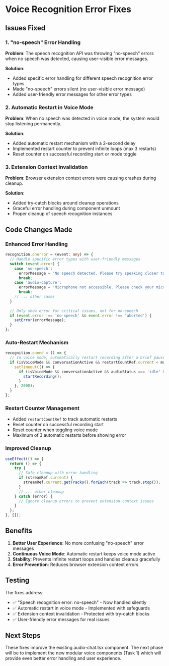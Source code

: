 # Voice Recognition Error Fixes

## Issues Fixed

### 1. "no-speech" Error Handling
**Problem**: The speech recognition API was throwing "no-speech" errors when no speech was detected, causing user-visible error messages.

**Solution**: 
- Added specific error handling for different speech recognition error types
- Made "no-speech" errors silent (no user-visible error message)
- Added user-friendly error messages for other error types

### 2. Automatic Restart in Voice Mode
**Problem**: When no speech was detected in voice mode, the system would stop listening permanently.

**Solution**:
- Added automatic restart mechanism with a 2-second delay
- Implemented restart counter to prevent infinite loops (max 3 restarts)
- Reset counter on successful recording start or mode toggle

### 3. Extension Context Invalidation
**Problem**: Browser extension context errors were causing crashes during cleanup.

**Solution**:
- Added try-catch blocks around cleanup operations
- Graceful error handling during component unmount
- Proper cleanup of speech recognition instances

## Code Changes Made

### Enhanced Error Handling
```typescript
recognition.onerror = (event: any) => {
  // Handle specific error types with user-friendly messages
  switch (event.error) {
    case 'no-speech':
      errorMessage = 'No speech detected. Please try speaking closer to the microphone.';
      break;
    case 'audio-capture':
      errorMessage = 'Microphone not accessible. Please check your microphone permissions.';
      break;
    // ... other cases
  }
  
  // Only show error for critical issues, not for no-speech
  if (event.error !== 'no-speech' && event.error !== 'aborted') {
    setError(errorMessage);
  }
};
```

### Auto-Restart Mechanism
```typescript
recognition.onend = () => {
  // In voice mode, automatically restart recording after a brief pause
  if (isVoiceMode && conversationActive && restartCountRef.current < maxRestarts) {
    setTimeout(() => {
      if (isVoiceMode && conversationActive && audioStatus === 'idle' && !isRecording) {
        startRecording();
      }
    }, 2000);
  }
};
```

### Restart Counter Management
- Added `restartCountRef` to track automatic restarts
- Reset counter on successful recording start
- Reset counter when toggling voice mode
- Maximum of 3 automatic restarts before showing error

### Improved Cleanup
```typescript
useEffect(() => {
  return () => {
    try {
      // Safe cleanup with error handling
      if (streamRef.current) {
        streamRef.current.getTracks().forEach(track => track.stop());
      }
      // ... other cleanup
    } catch (error) {
      // Ignore cleanup errors to prevent extension context issues
    }
  };
}, []);
```

## Benefits

1. **Better User Experience**: No more confusing "no-speech" error messages
2. **Continuous Voice Mode**: Automatic restart keeps voice mode active
3. **Stability**: Prevents infinite restart loops and handles cleanup gracefully
4. **Error Prevention**: Reduces browser extension context errors

## Testing

The fixes address:
- ✅ "Speech recognition error: no-speech" - Now handled silently
- ✅ Automatic restart in voice mode - Implemented with safeguards
- ✅ Extension context invalidation - Protected with try-catch blocks
- ✅ User-friendly error messages for real issues

## Next Steps

These fixes improve the existing audio-chat.tsx component. The next phase will be to implement the new modular voice components (Task 1) which will provide even better error handling and user experience.